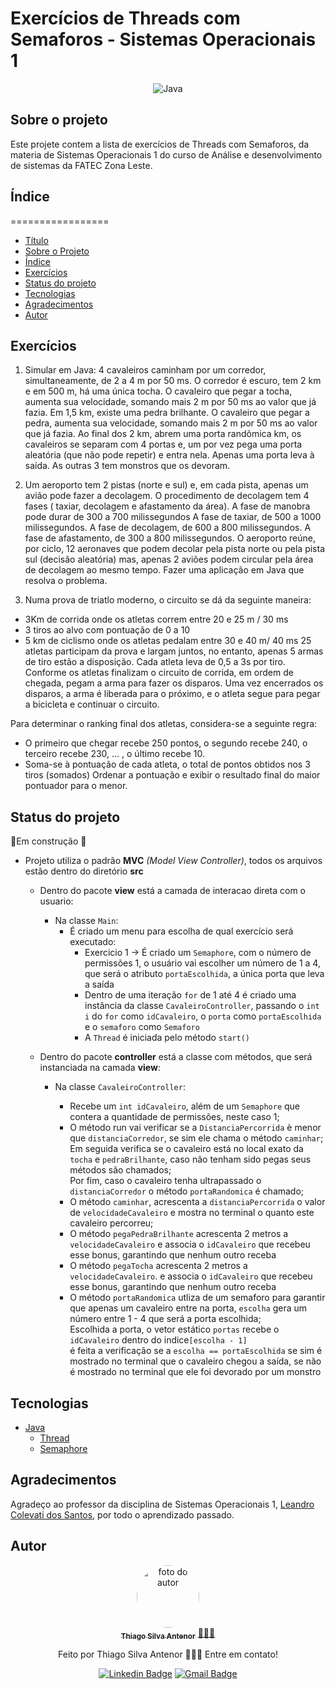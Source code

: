 # Exercícios de Threads com Semaforos - Sistemas Operacionais 1

<div align="center">
  
![Java](https://img.shields.io/badge/java-%23ED8B00.svg?style=for-the-badge&logo=openjdk&logoColor=white)

</div>

## Sobre o projeto
Este projete contem a lista de exercícios de Threads com Semaforos, da materia de Sistemas Operacionais 1 do curso de Análise e desenvolvimento de sistemas da FATEC Zona Leste.<br>

## Índice
=================
<!--ts-->
* [Título](#exercícios-de-threads-com-semaforos---sistemas-operacionais-1)
* [Sobre o Projeto](#sobre-o-projeto)
* [Índice](#índice)
* [Exercícios](#exercícios)
* [Status do projeto](#status-do-projeto)
* [Tecnologias](#tecnologias)
* [Agradecimentos](#agradecimentos)
* [Autor](#autor)
<!--te-->

## Exercícios
1. Simular em Java: 4 cavaleiros caminham por um corredor, simultaneamente, de 2 a 4 m por 50 ms. O corredor é
escuro, tem 2 km e em 500 m, há uma única tocha. O cavaleiro que pegar a tocha, aumenta sua
velocidade, somando mais 2 m por 50 ms ao valor que já fazia. Em 1,5 km, existe uma pedra
brilhante. O cavaleiro que pegar a pedra, aumenta sua velocidade, somando mais 2 m por 50 ms
ao valor que já fazia. Ao final dos 2 km, abrem uma porta randômica km, os cavaleiros se separam
com 4 portas e, um por vez pega uma porta aleatória (que não pode repetir) e entra nela. Apenas
uma porta leva à saída. As outras 3 tem monstros que os devoram.

2. Um aeroporto tem 2 pistas (norte e sul) e, em cada pista, apenas um avião pode fazer a
decolagem. O procedimento de decolagem tem 4 fases ( taxiar, decolagem e afastamento da área).
A fase de manobra pode durar de 300 a 700 milissegundos A fase de taxiar, de 500 a 1000
milissegundos. A fase de decolagem, de 600 a 800 milissegundos. A fase de afastamento, de 300 a
800 milissegundos. O aeroporto reúne, por ciclo, 12 aeronaves que podem decolar pela pista norte
ou pela pista sul (decisão aleatória) mas, apenas 2 aviões podem circular pela área de decolagem
ao mesmo tempo. Fazer uma aplicação em Java que resolva o problema.

3. Numa prova de triatlo moderno, o circuito se dá da seguinte maneira:
  - 3Km de corrida onde os atletas correm entre 20 e 25 m / 30 ms
  - 3 tiros ao alvo com pontuação de 0 a 10
  - 5 km de ciclismo onde os atletas pedalam entre 30 e 40 m/ 40 ms
25 atletas participam da prova e largam juntos, no entanto, apenas 5 armas de tiro estão a
disposição. Cada atleta leva de 0,5 a 3s por tiro. Conforme os atletas finalizam o circuito de corrida,
em ordem de chegada, pegam a arma para fazer os disparos. Uma vez encerrados os disparos, a
arma é liberada para o próximo, e o atleta segue para pegar a bicicleta e continuar o circuito.

Para determinar o ranking final dos atletas, considera-se a seguinte regra:
  - O primeiro que chegar recebe 250 pontos, o segundo recebe 240, o terceiro recebe
  230, ... , o último recebe 10.
  - Soma-se à pontuação de cada atleta, o total de pontos obtidos nos 3 tiros (somados)
  Ordenar a pontuação e exibir o resultado final do maior pontuador para o menor.

## Status do projeto
  🚧Em construção 🚧 

* Projeto utiliza o padrão **MVC** *(Model View Controller)*, todos os arquivos estão dentro do diretório **src**
  * Dentro do pacote **view** está a camada de interacao direta com o usuario:
    * Na classe `Main`:
      * É criado um menu para escolha de qual exercício será executado:
        * Exercicio 1 -> É criado um `Semaphore`, com o número de permissões 1, o usuário vai escolher um número de 1 a 4, que será o atributo `portaEscolhida`, a única porta que leva a saída
        * Dentro de uma iteração `for` de 1 até 4 é criado uma instância da classe `CavaleiroController`, passando o `int i` do `for` como `idCavaleiro`, o `porta` como `portaEscolhida` e o `semaforo` como `Semaforo`
        * A `Thread` é iniciada pelo método `start()`
    
  * Dentro do pacote **controller** está a classe com métodos, que será instanciada na camada **view**:  
    * Na classe `CavaleiroController`:
    
      * Recebe um `int idCavaleiro`, além de um `Semaphore` que contera a quantidade de permissões, neste caso 1;
      * O método run vai verificar se a `DistanciaPercorrida` è menor que `distanciaCorredor`, se sim ele chama o método `caminhar`;
      <br>Em seguida verifica se o cavaleiro está no local exato da `tocha` e `pedraBrilhante`, caso não tenham sido pegas seus métodos são chamados;
      <br>Por fim, caso o cavaleiro tenha ultrapassado o `distanciaCorredor` o método `portaRandomica` é chamado;
      * O método `caminhar`, acrescenta a `distanciaPercorrida` o valor de `velocidadeCavaleiro` e mostra no terminal o quanto este cavaleiro percorreu;
      * O método `pegaPedraBrilhante` acrescenta 2 metros a `velocidadeCavaleiro` e associa o `idCavaleiro` que recebeu esse bonus, garantindo que nenhum outro receba
      * O método `pegaTocha` acrescenta 2 metros a `velocidadeCavaleiro`. e associa o `idCavaleiro` que recebeu esse bonus, garantindo que nenhum outro receba
      * O método `portaRandomica` utliza de um semaforo para garantir que apenas um cavaleiro entre na porta, `escolha` gera um número entre 1 - 4 que será a porta escolhida;
      <br>Escolhida a porta, o vetor estático `portas` recebe o `idCavaleiro` dentro do indice`[escolha - 1]`<br> é feita a verificação se a `escolha == portaEscolhida` se sim é mostrado no terminal que o cavaleiro chegou a saída, se não é mostrado no terminal que ele foi devorado por um monstro
    


## Tecnologias
- [Java](https://www.oracle.com/br/java/)
  - [Thread](https://docs.oracle.com/javase/8/docs/api/java/lang/Thread.html)
  - [Semaphore](https://docs.oracle.com/javase/8/docs/api/java/util/concurrent/Semaphore.html)

## Agradecimentos
Agradeço ao professor da disciplina de Sistemas Operacionais 1, [Leandro Colevati dos Santos](https://www.leandrocolevati.com.br/index.jsp), por todo o aprendizado passado.

## Autor

<div align="center">
<a href="https://www.linkedin.com/in/thiago-antenor/">
<img style="border-radius: 50%;" src="https://avatars.githubusercontent.com/u/99970279?v=4" width="100px;" alt="foto do autor"/>
 <br />
 <sub><b>Thiago Silva Antenor</b></sub></a> <a href="https://www.linkedin.com/in/thiago-antenor/" title="Linkedin"> 🧑🏾‍💻</a>


Feito por Thiago Silva Antenor 👨🏾‍💻 Entre em contato!

[![Linkedin Badge](https://img.shields.io/badge/-Thiago-blue?style=flat-square&logo=Linkedin&logoColor=white&link=https://www.linkedin.com/in/thiago-antenor/)](https://www.linkedin.com/in/thiago-antenor/) 
[![Gmail Badge](https://img.shields.io/badge/-thiagoantenor31@gmail.com-c14438?style=flat-square&logo=Gmail&logoColor=white&link=mailto:thiagoantenor31.com)](mailto:thiagoantenor31.com)
</div>

